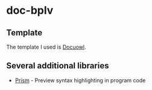 # doc-bplv

## Template

The template I used is [Docuowl](https://github.com/docuowl/docuowl).

## Several additional libraries

* [Prism](https://prismjs.com/) - Preview syntax highlighting in program code
